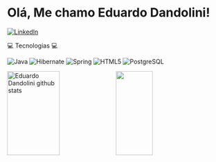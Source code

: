 # Olá, Me chamo Eduardo Dandolini!

[![Linkedln](https://img.shields.io/badge/LinkedIn-0077B5?style=for-the-badge&logo=linkedin&logoColor=white)](https://www.linkedin.com/in/eduardo-dandolini-b45493258/)

💻 Tecnologias 💻

![Java](https://img.shields.io/badge/-Java-black?style=flat-square&logo=java)
![Hibernate](https://img.shields.io/badge/-Hibernate-black?style=flat-square&logo=hibernate)
![Spring](https://img.shields.io/badge/-Spring-black?style=flat-square&logo=spring)
![HTML5](https://img.shields.io/badge/-HTML5-E34F26?style=flat-square&logo=html5&logoColor=white)
![PostgreSQL](https://img.shields.io/badge/-PostgreSQL-336791?style=flat-square&logo=postgresql)

<img width="49%" height="195px" src="https://github-readme-stats.vercel.app/api?username=EduardoDandolini&show_icons=true&count_private=true&hide_border=true&title_color=8A2BE2&icon_color=4B0082&text_color=48D1CC&bg_color=0d1117" alt="Eduardo Dandolini github stats" />  <img width="41%" height="195px" src="https://github-readme-stats.vercel.app/api/top-langs/?username=EduardoDandolini&layout=compact&hide_border=true&title_color=8A2BE2&text_color=48D1CC&bg_color=0d1117" />

